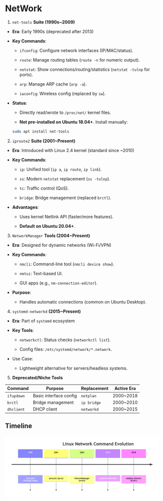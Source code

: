 # NetWork

1. `net-tools` **Suite (1990s~2009)**
- **Era**: Early 1990s (deprecated after 2013)

- **Key Commands**:

    - `ifconfig`: Configure network interfaces (IP/MAC/status).

    - `route`: Manage routing tables (`route -n` for numeric output).

    - `netstat`: Show connections/routing/statistics (`netstat -tulnp` for ports).

    - `arp`: Manage ARP cache (`arp -a`).

    - `iwconfig`: Wireless config (replaced by `iw`).

- **Status**:

    - Directly read/wrote to `/proc/net/` kernel files.

    - **Not pre-installed on Ubuntu 18.04+**. Install manually:
    ```bash
    sudo apt install net-tools
    ```
2. `iproute2` **Suite (2001~Present)**
- **Era**: Introduced with Linux 2.4 kernel (standard since ~2010)

- **Key Commands**:

    - `ip`: Unified tool (`ip a`, `ip route`, `ip link`).

    - `ss`: Modern `netstat` replacement (`ss -tulnp`).

    - `tc`: Traffic control (QoS).

    - `bridge`: Bridge management (replaced `brctl`).

- **Advantages**:

    - Uses kernel Netlink API (faster/more features).

    - **Default on Ubuntu 20.04+**.

3. `NetworkManager` **Tools (2004~Present)**
- **Era**: Designed for dynamic networks (Wi-Fi/VPN)

- **Key Commands**:

    - `nmcli`: Command-line tool (`nmcli device show`).

    - `nmtui`: Text-based UI.

    - GUI apps (e.g., `nm-connection-editor`).

- **Purpose**:

    - Handles automatic connections (common on Ubuntu Desktop).

4. `systemd-networkd` **(2015~Present)**
- **Era**: Part of `systemd` ecosystem

- **Key Tools**:

    - `networkctl`: Status checks (`networkctl list`).

    - Config files: `/etc/systemd/network/*.network.`

- Use Case:

    - Lightweight alternative for servers/headless systems.

5. **Deprecated/Niche Tools**

|Command|	Purpose|	Replacement|	Active Era|
|------|-------|-----------|----------|
|`ifupdown`|	Basic interface config|	`netplan`	|2000~2018|
|`brctl`|	Bridge management	|`ip bridge`	|2000~2010|
|`dhclient`|	DHCP client	|`networkd`	|2000~2015|

## Timeline

![timeline](assets/timeline.png)